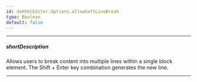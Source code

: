 ```yaml
---
id: dxHtmlEditor.Options.allowSoftLineBreak
type: Boolean
default: false
---
```

---
##### shortDescription
Allows users to break content into multiple lines within a single block element. The Shift + Enter key combination generates the new line.

---
<!-- Description goes here -->
